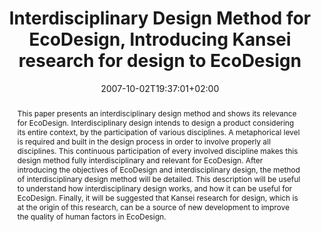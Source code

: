 ---
slug: interdisciplinary-design-method-for-ecodesign-introducing-kansei-research-for-design-to-ecodesign
title: "Interdisciplinary Design Method for EcoDesign, Introducing Kansei research for design to EcoDesign"
layout: publi
searchFilter: Publication
searchWeight: 8
publitype: inproceedings
subsection: conference
institution:
    heig: 1
    logo: Tsukuba
    short: 'U. of Tsukuba'
    web: "https://www.tsukuba.ac.jp/"
    name: "University of Tsukuba"
kansei: true
research: 
    -  kansei
chaire: false
date: 2007-10-02T19:37:01+02:00
citation:
    authors:
        1: ["Levy", "Pierre", "P."]
        2: ["Yamanaka", "Toshimasa", "T."]
    year: 2007
    title: "Interdisciplinary Design Method for EcoDesign – Introducing Kansei research for design to EcoDesign"
    proceedings: "the Proceedings of 5th International Symposium on Environmentally Conscious Design and Inverse Manufacturing - EcoDesign2007"
    firstpage: "CD"
    publisher: ["IEEE", "Tokyo, Japan"]
reference: "Lévy, P., & Yamanaka, T. (2007). Interdisciplinary Design Method for EcoDesign – Introducing Kansei research for design to EcoDesign. the Proceedings of 5th International Symposium on Environmentally Conscious Design and Inverse Manufacturing - EcoDesign2007 ([on CD]). Tokyo, Japan."
abstract: "This paper presents an interdisciplinary design method and shows its relevance for EcoDesign. Interdisciplinary design intends to design a product considering its entire context, by the participation of various disciplines. A metaphorical level is required and built in the design process in order to involve properly all disciplines. This continuous participation of every involved discipline makes this design method fully interdisciplinary and relevant for EcoDesign. After introducing the objectives of EcoDesign and interdisciplinary design, the method of interdisciplinary design method will be detailed. This description will be useful to understand how interdisciplinary design works, and how it can be useful for EcoDesign. Finally, it will be suggested that Kansei research for design, which is at the origin of this research, can be a source of new development to improve the quality of human factors in EcoDesign."
link:
    1: ["paper", "paper", "https://1drv.ms/b/s!AnQx_v88q65Qv4RQOqVejMPNU56YJA?e=65I429"]
---